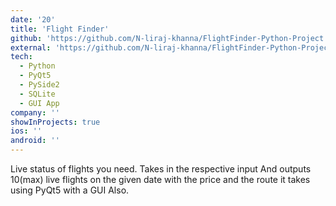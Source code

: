 ```yaml
---
date: '20'
title: 'Flight Finder'
github: 'https://github.com/N-liraj-khanna/FlightFinder-Python-Project'
external: 'https://github.com/N-liraj-khanna/FlightFinder-Python-Project'
tech:
  - Python
  - PyQt5
  - PySide2
  - SQLite
  - GUI App
company: ''
showInProjects: true
ios: ''
android: ''
---
```


Live status of flights you need. Takes in the respective input And outputs 10(max) live flights on the given date with the price and the route it takes using PyQt5 with a GUI Also.